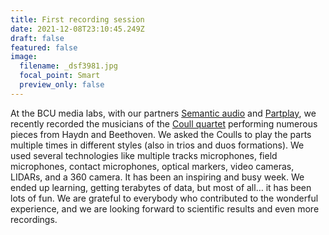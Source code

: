 ```yaml
---
title: First recording session
date: 2021-12-08T23:10:45.249Z
draft: false
featured: false
image:
  filename: _dsf3981.jpg
  focal_point: Smart
  preview_only: false
---
```

At the BCU media labs, with our partners [Semantic audio](http://www.semanticaudio.co.uk) and [Partplay](https://partplay.co.uk), we recently recorded the musicians of the [Coull quartet](http://www.coullquartet.com) performing numerous pieces from Haydn and Beethoven. We asked the Coulls to play the parts multiple times in different styles (also in trios and duos formations). We used several technologies like multiple tracks microphones, field microphones, contact microphones, optical markers, video cameras, LIDARs, and a 360 camera. It has been an inspiring and busy week. We ended up learning, getting terabytes of data, but most of all… it has been lots of fun. We are grateful to everybody who contributed to the wonderful experience, and we are looking forward to scientific results and even more recordings.